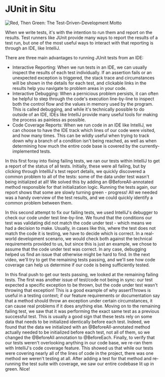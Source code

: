 # JUnit in Situ
![Red, Then Green: The Test-Driven-Development Motto](https://user-images.githubusercontent.com/77028341/222943880-dcd90f09-9330-49ae-8586-0d30a4adc851.png)

When we write tests, it's with the intention to run them and report on the results. Test runners like JUnit provide many ways to report the results of a test run, but one of the most useful ways to interact with that reporting is through an IDE, like IntelliJ.

There are three main advantages to running JUnit tests from an IDE:

* Interactive Reporting: When we run tests in an IDE, we can usually inspect the results of each test individually. If an assertion fails or an unexpected exception is triggered, the stack trace and circumstances will be shown in the details for each test, and clickable links in the results help you navigate to problem areas in your code.
* Interactive Debugging: When a pernicious problem persists, it can often be helpful to step through the code's execution line-by-line to inspect both the control flow and the values in memory used by the program. This is called debugging, and while it's technically possible to do outside of an IDE, IDEs like IntelliJ provide many useful tools for making the process as painless as possible.
* Code Coverage Reports: When we run code in an IDE like IntelliJ, we can choose to have the IDE track which lines of our code were visited, and how many times. This can be wildly useful when trying to track down why a branch of a condition isn't being reached, as well as when determining how much the entire code base is covered by the currently-implemented tests.

In this first foray into fixing failing tests, we ran our tests within IntelliJ to get a report of the status of all tests. Initially, these were all failing, but by clicking through IntellliJ's test report details, we quickly discovered a common problem to all of the tests: some of the data under test wasn't being initialized at all! We solved this by adding an @BeforeAll-annotated method responsible for that initialization logic. Running the tests again, our report shows that some are slowly turning green - progress! All we needed was a handy overview of the test results, and we could quickly identify a common problem between them.

In this second attempt to fix our failing tests, we used IntelliJ's debugger to check our code under test line-by-line. We found that the conditions our test was validating did not match the code under test - which means we had a decision to make.
Usually, in cases like this, where the test does not match the code it is testing, we have to decide which is correct. In a real-world development scenario, we would check both against the technical requirements provided to us, but since this is just an example, we chose to assume that the code under test was correct.
In any case, debugging helped us find an issue that otherwise might be hard to find. In the next video, we'll try to get the remaining tests passing, and we'll see how code coverage can help us determine if our code is being sufficiently tested.

In this final push to get our tests passing, we looked at the remaining failing tests. The first was another issue of test/code not being in sync: our test expected a specific exception to be thrown, but the code under test wasn't throwing that exception! This is a good example of why assertThrows is useful in a testing context; if our feature requirements or documentation say that a method should throw an exception under certain circumstances, it can cause real problems if it does anything else.
Moving on to the remaining failing test, we saw that it was performing the exact same test as a previous successful test. This is usually a good sign that these tests rely on some data that needs to be initialized identically before each test. Indeed, we found that the data we initialized with an @BeforeAll-annotated method actually needed to be initialized before each test, not all of them, so we changed the @BeforeAll annotation to @BeforeEach.
Finally, to verify that our tests weren't overlooking anything in our code base, we re-ran them with IntelliJ's code coverage feature. This showed us that while our tests were covering nearly all of the lines of code in the project, there was one method we weren't testing at all. After adding a test for that method and re-running the test suite with coverage, we saw our entire codebase lit up in green. Nice!
